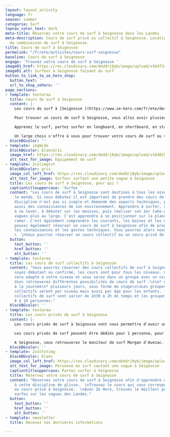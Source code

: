 ```yaml
---
layout: layout_activity
language: fr
season: summer
categorie: Surf
topnav_color_text: dark
meta-title: Réservez votre cours de surf à Seignosse dans les Landes
meta-description: Cours de surf privé ou collectif à Seignosse. Location de surf et
  de combinaison de surf à Seignosse.
title: Cours de surf à Seignosse
permalink: "/fr/ete/activites/cours-surf-seignosse"
baseline: Cours de surf à Seignosse
engage: 'Trouvez votre cours de surf à Seignosse '
image01_href: https://res.cloudinary.com/deddrj0yb/image/upload/v1647340584/website/Ind%C3%A9pendant/51492224_2264458510442590_1849281714996641792_n.png
image01_alt: Surfeur à Seignosse faisant du surf
button_to_link_to_ze_hero_shop:
  button_text: ''
  url_to_shop_zehero: ''
page_sections:
- template: textarea
  title: Cours de surf à Seignosse
  content: |-
    Les cours de surf à [Seignosse ](https://www.ze-hero.com/fr/ete/destination/seignosse)vont pouvoir se faire tout d'abord à différentes plages et spots. Vous allez donc retrouver la plage des Casernes, la plage du Penon, la plage des Bourdaines et la plage des Estagnots.

    Pour trouver un cours de surf à Seignosse, vous allez avoir plusieurs écoles de surf. Elles sont au nombre de 22 et vous allez avoir également des moniteurs de surf indépendants comme Morgan D'Avezac.

    Apprenez le surf, partez surfer en longboard, en shortboard, en stand-up paddle.

    Un large choix s'offre à vous pour trouver votre cours de surf ou simplement de louer votre matériel de surf à Seignosse.
  blockBGcolor: ''
- template: imgWide
  blockBGcolor: blancGris
  image_href: https://res.cloudinary.com/deddrj0yb/image/upload/v1648195891/website/assets/Recadr%C3%A9es/surf.png
  alt_text_for_image: Equipement de surf
- template: 2colimgtxt
  blockBGcolor: gris
  image_col_left_href: https://res.cloudinary.com/deddrj0yb/image/upload/v1647362603/website/resorts/Seignosse/jeffrey-brandjes-IYN2sh976Ac-unsplash_1.jpg
  alt_text_for_image: Surfeur surfant une petite vague à Seignosse
  title: Les cours de surf à Seignosse, pour qui ?
  captiontitleuppercase: 'Surfez '
  content: "Les cours de surf à Seignosse sont destinés à tous les niveaux et tout
    le monde. Si vous débutez il est important de prendre des cours de surf. Cette
    discipline n'est pas si simple et demande des aspects techniques, physiques mais
    aussi des connaissances de son environnement. Apprendre à surfer, c'est apprendre
    à se lever, à débuter sur les mousses, puis réaliser son 1er take-off sur les
    vagues plus au large. C'est apprendre à se positionner sur la planche et à bien
    ramer. C'est également comprendre les courants, les baïnes et les marées.  \nVous
    pouvez également réserver un cours de surf à Seignosse afin de progresser, d'accumuler
    les connaissances et les gestes techniques. Vous pourrez alors vous perfectionner.
    \  \nVous pourrez réserver un cours collectif ou un cours privé de surf à Seignosse."
  button:
    text_button: ''
    href_button: ''
    alt_button: ''
- template: textarea
  title: Les cours de surf collectifs à Seignosse
  content: "Vous pourrez réserver des cours collectifs de surf à Seignosse, que vous
    soyez débutant ou confirmé, les cours sont pour tous les niveaux. Chaque cours
    sera adapté à votre niveau et vous serez dans un groupe avec un niveau homogène.
    Vous retrouverez différentes possibilités de cours de surf :\n\n* quelques heures\n*
    à la journée\n* plusieurs jours, sous forme de stage\n\nLes groupes des cours
    collectifs seront par niveau mais aussi par âge pour les enfants.  \nLes cours
    collectifs de surf vont varier de 1h30 à 2h de temps et les groupes seront jusqu'à
    8 à 10 personnes."
  blockBGcolor: ''
- template: textarea
  title: Les cours privés de surf à Seignosse
  content: |-
    Les cours privés de surf à Seignosse vont vous permettre d'avoir un moniteur dédié à vous pendant 1h30 à 2h. Il restera avec vous afin de regarder chacun de vos gestes, de vos mouvements. Il vous permettra alors d'apprendre et de progresser beaucoup plus vite qu'en cours collectif. Un moniteur spécifique pour vous qui vous accompagnera dans votre progression et dans vos objectifs.

    Les cours privés de surf peuvent être dédiés pour 1 personne, pour 2 personnes et pour 3 personnes maximum.

    A Seignosse, vous retrouverez le moniteur de surf Morgan d'Avezac. Il vous transmettra toutes ses compétences techniques, physiques. Un moniteur qui a pratiqué la compétition à haut niveau pendant 10 années et qui sera à l'écoute pour vous apporter les meilleurs conseils.
  blockBGcolor: ''
- template: 2coltxtimg
  blockBGcolor: blanc
  image_col_left_href: https://res.cloudinary.com/deddrj0yb/image/upload/v1647264217/website/resorts/Seignosse/tom-wolff-XYCIp21GBQQ-unsplash.jpg
  alt_text_for_image: Personne en surf sautant une vague à Seignosse
  captiontitleuppercase: Partez surfer à Seignosse
  title: Réservez votre cours de surf à Seignosse
  content: "Réservez votre cours de surf à Seignosse afin d'apprendre et de vous initier
    à cette discipline de glisse.  \nTrouvez le cours qui vous correspond, cours collectif
    ou cours privé à Seignosse.  \nAvec Ze Hero, trouvez le meilleur pour vous et
    surfez sur les vagues des Landes."
  button:
    text_button: ''
    href_button: ''
    alt_button: ''
- template: newsletter
  title: Recevez nos dernières informations

---
```

